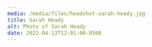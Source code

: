 ```yaml
---
media: /media/files/headshot-sarah-heady.jpg
title: Sarah Heady
alt: Photo of Sarah Heady
date: 2022-04-13T12:01:00-0500
---
```

